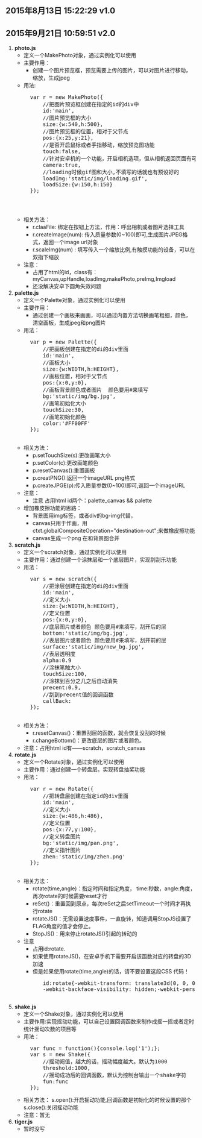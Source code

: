 2015年8月13日 15:22:29 v1.0
---
2015年9月21日 10:59:51 v2.0
----
1. **photo.js**
    * 定义一个MakePhoto对象，通过实例化可以使用
    * 主要作用：
        *  创建一个图片预览框，预览需要上传的图片，可以对图片进行移动，缩放，生成jpeg
    * 用法:
        <pre>
        var r = new MakePhoto({
            //把图片预览框创建在指定的id的div中
            id:'main',
            //图片预览框的大小
            size:{w:540,h:500},    
            //图片预览框的位置，相对于父节点
            pos:{x:25,y:21},
            //是否开启鼠标或者手指移动，缩放预览图功能
            touch:false,
            //针对安卓机的一个功能，开启相机选项，但从相机返回页面有可能造成刷新
            camera:true,
            //loading时候gif图和大小,不填写的话就也有预设好的
            loadImg:'static/img/loading.gif',
            loadSize:{w:150,h:150}
        });
        <pre>
    * 相关方法：
        * r.claaFile: 绑定在按钮上方法，作用：呼出相机或者图片选择工具
        * r.createImage(num): 传入质量参数(0~100)即可,生成图片JPEG格式，返回一个image url对象
        * r.scaleImg(num) : 填写传入一个缩放比例,有触摸功能的设备，可以在双指下缩放
    * 注意：
        * 占用了html的id，class有：myCanvas,upHandle,loadImg,makePhoto,preImg,Imgload
        * 还没解决安卓下圆角失效问题
2. **palette.js**
    * 定义一个Palette对象，通过实例化可以使用
    * 主要作用：
        * 通过创建一个画板来画画，可以通过内置方法切换画笔粗细，颜色，清空画板，生成jpeg和png图片
    * 用法：
        <pre>
        var p = new Palette({
            //把画板创建在指定的di的div里面
            id:'main',          
            //画板大小
            size:{w:WIDTH,h:HEIGHT},
            //画板位置，相对于父节点
            pos:{x:0,y:0},
            //画板背景颜色或者图片  颜色要用#来填写
            bg:'static/img/bg.jpg',  
            //画笔初始化大小
            touchSize:30,
            //画笔初始化颜色            
            color:'#FF00FF'
        });
        </pre>
    * 相关方法：
        * p.setTouchSize(s):更改画笔大小
        * p.setColor(c):更改画笔颜色
        * p.resetCanvas():重置画板
        * p.creatPNG():返回一个imageURL  png格式
        * p.createJPGE(p):传入质量参数(0~100)即可,返回一个imageURL
    * 注意：
        * 注意 占用html id两个：palette_canvas && palette
    * 增加橡皮擦功能的思路：
        * 背景图用img标签，或者div的bg-img代替，
        * canvas只用于作画，用ctxt.globalCompositeOperation="destination-out";来做橡皮擦功能
        * canvas生成一个png 在和背景图合并
3. **scratch.js**
    * 定义一个scratch对象，通过实例化可以使用
    * 主要作用：通过创建一个涂抹层和一个底层图片，实现刮刮乐功能
    * 用法：
        <pre>
        var s = new scratch({
            //把涂层创建在指定的di的div里面
            id:'main',                  
            //定义大小
            size:{w:WIDTH,h:HEIGHT},    
            //定义位置
            pos:{x:0,y:0},              
            //底层图片或者颜色 颜色要用#来填写，刮开后的层
            bottom:'static/img/bg.jpg',   
            //表层图片或者颜色 颜色要用#来填写，刮开前的层
            surface:'static/img/new_bg.jpg',   
            //表层透明度          
            alpha:0.9             
            //涂抹笔触大小
            touchSize:100,
            //涂抹到百分之几之后自动消失                 
            precent:0.9,          
            //刮到precent值的回调函数
            callBack:                    
        });
        </pre>
    * 相关方法：
         * r.resetCanvas()：重置刮层的函数，就会恢复没刮的时候
         * r.changeBottom()：更改底层的图片或者颜色。
    * 注意：占用html id有——scratch，scratch_canvas
4. **rotate.js**
    * 定义一个Rotate对象，通过实例化可以使用
    * 主要作用：通过创建一个转盘层。实现转盘抽奖功能
    * 用法：
        <pre>
        var r = new Rotate({
            //把转盘层创建在指定id的div里面
            id:'main',          
            //定义大小
            size:{w:486,h:486},
            //定义位置
            pos:{x:77,y:100},   
            //定义转盘图片
            bg:'static/img/pan.png',  
            //定义指针图片
            zhen:'static/img/zhen.png'  
        });
        </pre>
    * 相关方法：
        * rotate(time,angle)：指定时间和指定角度， time:秒数，angle:角度，再次rotate的时候需要reset才行
        * reSet()：重置回到原点，每次reSet之后setTimeout一个时间才再执行rotate
        * rotateJS()：无需设置速度事件，一直旋转，知道调用StopJS设置了FLAG角度的值才会停止。
        * StopJS()：用来停止rotateJS()引起的转动的
    * 注意
        * 占用id:rotate.
        * 如果使用rotateJS()，在安卓手机下需要开启该函数对应的转盘的3D加速
        * 但是如果使用rotate(time,angle)的话，请不要设置这段CSS 代码！
        <pre>
            id:rotate{-webkit-transform: translate3d(0, 0, 0);
            -webkit-backface-visibility: hidden;-webkit-perspective: 1000;}
        </pre>
5. **shake.js**
    * 定义一个Shake对象，通过实例化可以使用
    * 主要作用:实现摇动功能，可以自己设置回调函数来制作成摇一摇或者定时统计摇动次数的项目等
    * 用法：
      <pre>
        var func = function(){console.log('1');};
        var s = new Shake({
            //摇动阙值，越大的话，摇动幅度越大。默认为1000
            threshold:1000,   
            //摇动成功后的回调函数，默认为控制台输出一个shake字符
            fun:func    
        });
      </pre>  
    * 相关方法：
        s.open():开启摇动功能,回调函数是初始化的时候设置的那个
        s.close():关闭摇动功能
    * 注意：暂无
6. **tiger.js**
    * 暂时没写
    
